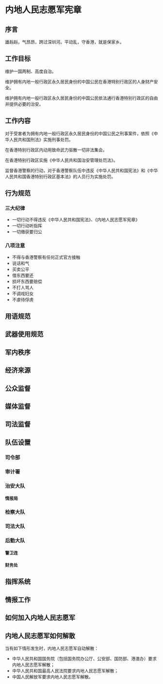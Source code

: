 # 内地人民志愿军宪章

## 序言

雄赳赳，气昂昂，跨过深圳河。平动乱，守香港，就是保家乡。

## 工作目标

维护一国两制、高度自治。

维护拥有内地一般行政区永久居民身份的中国公民在香港特别行政区的人身财产安全。

维护拥有内地一般行政区永久居民身份的中国公民依法通行香港特别行政区的自由并提供必要的治安。

## 工作内容

对于受害者为拥有内地一般行政区永久居民身份的中国公民之刑事案件，依照《中华人民共和国刑法》实施刑事处罚。

在香港特别行政区内动用致命武力驱散一切非法集会。

在香港特别行政区实施《中华人民共和国治安管理处罚法》。

监督香港警察的行动，对于香港警察队伍中违反《中华人民共和国宪法》和《中华人民共和国香港特别行政区基本法》的人员行为实施处罚。

## 行为规范

### 三大纪律

- 一切行动不得违反《中华人民共和国宪法》、《内地人民志愿军宪章》
- 一切行动听指挥
- 一切缴获要归公

### 八项注意

- 不得与香港警察有任何正式官方接触
- 说话和气
- 买卖公平
- 借东西要还
- 损坏东西要赔偿
- 不打人骂人
- 不调戏妇女
- 不虐待俘虏

## 用语规范

## 武器使用规范

## 军内秩序

## 经济来源

## 公众监督

## 媒体监督

## 司法监督

## 队伍设置

### 司令部

### 审计署

### 治安大队

#### 情报局

### 检察大队

### 司法大队

### 后勤大队

#### 警卫连

#### 财务处

## 指挥系统

## 情报工作

## 如何加入内地人民志愿军

## 内地人民志愿军如何解散

当有如下情形发生时，内地人民志愿军自动解散：

- 中华人民共和国国务院（包括国务院办公厅、公安部、国防部、港澳办）要求内地人民志愿军解散；
- 中华人民共和国最高人民法院要求内地人民志愿军解散；
- 中国人民解放军要求内地人民志愿军解散。
